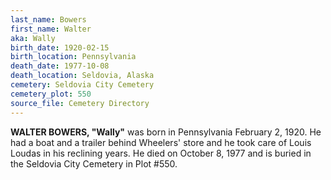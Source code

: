 ```yaml
---
last_name: Bowers
first_name: Walter
aka: Wally
birth_date: 1920-02-15
birth_location: Pennsylvania
death_date: 1977-10-08
death_location: Seldovia, Alaska
cemetery: Seldovia City Cemetery
cemetery_plot: 550
source_file: Cemetery Directory
---
```

**WALTER BOWERS, "Wally"** was born in Pennsylvania February 2, 1920. He had a boat and a trailer behind Wheelers' store and he took care of Louis Loudas in his reclining years. He died on October 8, 1977 and is buried in the Seldovia City Cemetery in Plot #550. 


